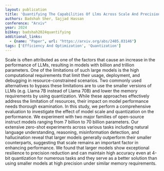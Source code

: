 ```yaml
---
layout: publication
title: 'Quantifying The Capabilities Of Llms Across Scale And Precision'
authors: Badshah Sher, Sajjad Hassan
conference: "Arxiv"
year: 2024
bibkey: badshah2024quantifying
additional_links:
  - {name: "Paper", url: "https://arxiv.org/abs/2405.03146"}
tags: ['Efficiency And Optimization', 'Quantization']
---
```

Scale is often attributed as one of the factors that cause an increase in the
performance of LLMs, resulting in models with billion and trillion parameters.
One of the limitations of such large models is the high computational
requirements that limit their usage, deployment, and debugging in
resource-constrained scenarios. Two commonly used alternatives to bypass these
limitations are to use the smaller versions of LLMs (e.g. Llama 7B instead of
Llama 70B) and lower the memory requirements by using quantization. While these
approaches effectively address the limitation of resources, their impact on
model performance needs thorough examination. In this study, we perform a
comprehensive evaluation to investigate the effect of model scale and
quantization on the performance. We experiment with two major families of
open-source instruct models ranging from 7 billion to 70 billion parameters.
Our extensive zero-shot experiments across various tasks including natural
language understanding, reasoning, misinformation detection, and hallucination
reveal that larger models generally outperform their smaller counterparts,
suggesting that scale remains an important factor in enhancing performance. We
found that larger models show exceptional resilience to precision reduction and
can maintain high accuracy even at 4-bit quantization for numerous tasks and
they serve as a better solution than using smaller models at high precision
under similar memory requirements.
